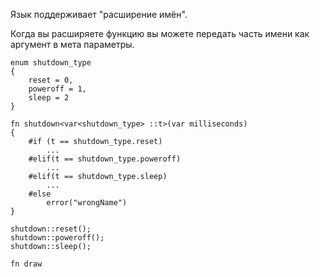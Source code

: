 Язык поддерживает "расширение имён".

Когда вы расширяете функцию вы можете передать часть имени как аргумент в мета параметры.

```
enum shutdown_type
{
    reset = 0,
    poweroff = 1,
    sleep = 2
}

fn shutdown<var<shutdown_type> ::t>(var milliseconds)
{
    #if (t == shutdown_type.reset)
        ...
    #elif(t == shutdown_type.poweroff)
        ...
    #elif(t == shutdown_type.sleep)
        ...
    #else
        error("wrongName")
}

shutdown::reset();
shutdown::poweroff();
shutdown::sleep();
```

```
fn draw
```